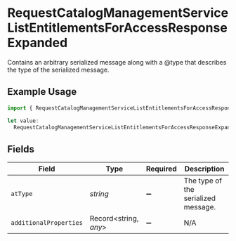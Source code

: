 # RequestCatalogManagementServiceListEntitlementsForAccessResponseExpanded

Contains an arbitrary serialized message along with a @type that describes the type of the serialized message.

## Example Usage

```typescript
import { RequestCatalogManagementServiceListEntitlementsForAccessResponseExpanded } from "conductorone-sdk-typescript/sdk/models/shared";

let value:
  RequestCatalogManagementServiceListEntitlementsForAccessResponseExpanded = {};
```

## Fields

| Field                               | Type                                | Required                            | Description                         |
| ----------------------------------- | ----------------------------------- | ----------------------------------- | ----------------------------------- |
| `atType`                            | *string*                            | :heavy_minus_sign:                  | The type of the serialized message. |
| `additionalProperties`              | Record<string, *any*>               | :heavy_minus_sign:                  | N/A                                 |